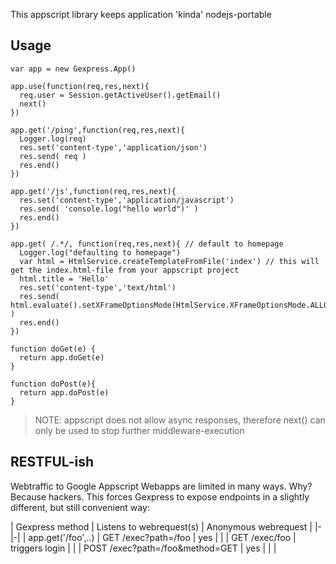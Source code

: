 This appscript library keeps application 'kinda' nodejs-portable

## Usage

```
var app = new Gexpress.App()

app.use(function(req,res,next){
  req.user = Session.getActiveUser().getEmail()
  next()
})

app.get('/ping',function(req,res,next){
  Logger.log(req)
  res.set('content-type','application/json')
  res.send( req )
  res.end()
})

app.get('/js',function(req,res,next){
  res.set('content-type','application/javascript')
  res.send( 'console.log("hello world")' )
  res.end()
})

app.get( /.*/, function(req,res,next){ // default to homepage
  Logger.log("defaulting to homepage")
  var html = HtmlService.createTemplateFromFile('index') // this will get the index.html-file from your appscript project
  html.title = 'Hello'
  res.set('content-type','text/html')
  res.send( html.evaluate().setXFrameOptionsMode(HtmlService.XFrameOptionsMode.ALLOWALL).getContent() )
  res.end()
})

function doGet(e) {
  return app.doGet(e)
}

function doPost(e){
  return app.doPost(e)
}

```

> NOTE: appscript does not allow async responses, therefore next() can only be used to stop further middleware-execution

## RESTFUL-ish

Webtraffic to Google Appscript Webapps are limited in many ways. 
Why? Because hackers.
This forces Gexpress to expose endpoints in a slightly different, but still convenient way:

| Gexpress method | Listens to webrequest(s) | Anonymous webrequest |
|-|-|
| app.get('/foo',..)     | GET  /exec?path=/foo            | yes            |
|                        | GET  /exec/foo                  | triggers login |
|                        | POST /exec?path=/foo&method=GET | yes            |
|                        |       
